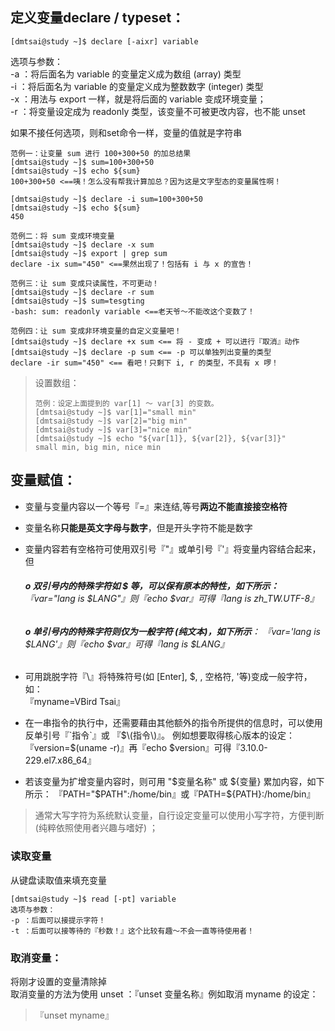 ## 定义变量declare / typeset：

```
[dmtsai@study ~]$ declare [-aixr] variable
```

选项与参数：  
-a ：将后面名为 variable 的变量定义成为数组 \(array\) 类型  
-i ：将后面名为 variable 的变量定义成为整数数字 \(integer\) 类型  
-x ：用法与 export 一样，就是将后面的 variable 变成环境变量；  
-r ：将变量设定成为 readonly 类型，该变量不可被更改内容，也不能 unset

如果不接任何选项，则和set命令一样，变量的值就是字符串

```
范例一：让变量 sum 进行 100+300+50 的加总结果
[dmtsai@study ~]$ sum=100+300+50
[dmtsai@study ~]$ echo ${sum}
100+300+50 <==咦！怎么没有帮我计算加总？因为这是文字型态的变量属性啊！

[dmtsai@study ~]$ declare -i sum=100+300+50
[dmtsai@study ~]$ echo ${sum}
450

范例二：将 sum 变成环境变量
[dmtsai@study ~]$ declare -x sum
[dmtsai@study ~]$ export | grep sum
declare -ix sum="450" <==果然出现了！包括有 i 与 x 的宣告！

范例三：让 sum 变成只读属性，不可更动！
[dmtsai@study ~]$ declare -r sum
[dmtsai@study ~]$ sum=tesgting
-bash: sum: readonly variable <==老天爷～不能改这个变数了！

范例四：让 sum 变成非环境变量的自定义变量吧！
[dmtsai@study ~]$ declare +x sum <== 将 - 变成 + 可以进行『取消』动作
[dmtsai@study ~]$ declare -p sum <== -p 可以单独列出变量的类型
declare -ir sum="450" <== 看吧！只剩下 i, r 的类型，不具有 x 啰！
```

> 设置数组：
>
> ```
> 范例：设定上面提到的 var[1] ～ var[3] 的变数。
> [dmtsai@study ~]$ var[1]="small min"
> [dmtsai@study ~]$ var[2]="big min"
> [dmtsai@study ~]$ var[3]="nice min"
> [dmtsai@study ~]$ echo "${var[1]}, ${var[2]}, ${var[3]}"
> small min, big min, nice min
> ```

## 变量赋值：

* 变量与变量内容以一个等号『=』来连结,等号**两边不能直接接空格符**

* 变量名称**只能是英文字母与数字**，但是开头字符不能是数字

* 变量内容若有空格符可使用双引号『"』或单引号『'』将变量内容结合起来，但

  ###### **o 双引号内的特殊字符如 $ 等，可以保有原本的特性，如下所示：**  『var="lang is $LANG"』则『echo $var』可得『lang is zh\_TW.UTF-8』

  ###### **o 单引号内的特殊字符则仅为一般字符 \(纯文本\)，如下所示**：  『var='lang is $LANG'』则『echo $var』可得『lang is $LANG』

* 可用跳脱字符『\』将特殊符号\(如 \[Enter\], $, \, 空格符, '等\)变成一般字符，如：  
   『myname=VBird Tsai』

* 在一串指令的执行中，还需要藉由其他额外的指令所提供的信息时，可以使用反单引号『\`指令\`』或 『$\(指令\)』。 例如想要取得核心版本的设定：  
   『version=$\(uname -r\)』再『echo $version』可得『3.10.0-229.el7.x86\_64』

* 若该变量为扩增变量内容时，则可用 "$变量名称" 或 ${变量} 累加内容，如下所示：  
  『PATH="$PATH":/home/bin』或『PATH=${PATH}:/home/bin』

> 通常大写字符为系统默认变量，自行设定变量可以使用小写字符，方便判断 \(纯粹依照使用者兴趣与嗜好\) ；

### 读取变量

从键盘读取值来填充变量

```
[dmtsai@study ~]$ read [-pt] variable
选项与参数：
-p ：后面可以接提示字符！
-t ：后面可以接等待的『秒数！』这个比较有趣～不会一直等待使用者！
```

### 取消变量：

将刚才设置的变量清除掉  
取消变量的方法为使用 unset ：『unset 变量名称』例如取消 myname 的设定：

> 『unset myname』



